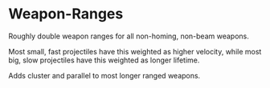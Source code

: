 # Weapon-Ranges
Roughly double weapon ranges for all non-homing, non-beam weapons.

Most small, fast projectiles have this weighted as higher velocity, while most big, slow projectiles have this weighted as longer lifetime.

Adds cluster and parallel to most longer ranged weapons.
